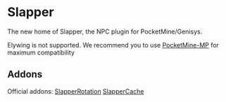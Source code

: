 # Slapper
The new home of Slapper, the NPC plugin for PocketMine/Genisys.

Elywing is not supported. We recommend you to use [PocketMine-MP](https://github.com/pmmp/PocketMine-MP) for maximum compatibility

## Addons

Official addons:
[SlapperRotation](https://github.com/jojoe77777/SlapperRotation)
[SlapperCache](https://github.com/jojoe77777/SlapperCache)
